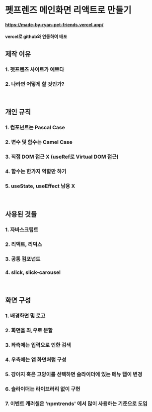 # 펫프렌즈 메인화면 리액트로 만들기
#### https://made-by-ryan-pet-friends.vercel.app/  
#### vercel로 github와 연동하여 배포

## 제작 이유
### 1. 펫프렌즈 사이트가 예쁘다
### 2. 나라면 어떻게 할 것인가?
<br/>

## 개인 규칙
### 1. 컴포넌트는 Pascal Case
### 2. 변수 및 함수는 Camel Case
### 3. 직접 DOM 접근 X (useRef로 Virtual DOM 접근)
### 4. 함수는 한가지 역할만 하기
### 5. useState, useEffect 남용 X
<br/>

## 사용된 것들
### 1. 자바스크립트
### 2. 리액트, 리덕스
### 3. 공통 컴포넌트
### 4. slick, slick-carousel
<br/>

## 화면 구성
### 1. 배경화면 및 로고  
### 2. 화면을 좌,우로 분할
### 3. 좌측에는 입력으로 인한 검색
### 4. 우측에는 앱 화면처럼 구성
### 5. 강아지 혹은 고양이를 선택하면 슬라이더에 있는 메뉴 탭이 변경
### 6. 슬라이더는 라이브러리 없이 구현
### 7. 이벤트 캐러셀은 'npmtrends' 에서 많이 사용하는 기준으로 도입


